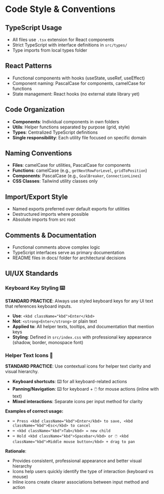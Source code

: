 # Code Style & Conventions

## TypeScript Usage
- All files use `.tsx` extension for React components
- Strict TypeScript with interface definitions in `src/types/`
- Type imports from local types folder

## React Patterns
- Functional components with hooks (useState, useRef, useEffect)
- Component naming: PascalCase for components, camelCase for functions
- State management: React hooks (no external state library yet)

## Code Organization
- **Components**: Individual components in own folders
- **Utils**: Helper functions separated by purpose (grid, style)
- **Types**: Centralized TypeScript definitions
- **Single responsibility**: Each utility file focused on specific domain

## Naming Conventions
- **Files**: camelCase for utilities, PascalCase for components
- **Functions**: camelCase (e.g., `getNextRowForLevel`, `gridToPosition`)
- **Components**: PascalCase (e.g., `GoalBreaker`, `ConnectionLines`)
- **CSS Classes**: Tailwind utility classes only

## Import/Export Style
- Named exports preferred over default exports for utilities
- Destructured imports where possible
- Absolute imports from src root

## Comments & Documentation
- Functional comments above complex logic
- TypeScript interfaces serve as primary documentation
- README files in docs/ folder for architectural decisions

## UI/UX Standards

### Keyboard Key Styling ⌨️
**STANDARD PRACTICE**: Always use styled keyboard keys for any UI text that references keyboard inputs.

- **Use**: `<kbd className="kbd">Enter</kbd>` 
- **Not**: `<strong>Enter</strong>` or plain text
- **Applied to**: All helper texts, tooltips, and documentation that mention keys
- **Styling**: Defined in `src/index.css` with professional key appearance (shadow, border, monospace font)

### Helper Text Icons 🎯
**STANDARD PRACTICE**: Use contextual icons for helper text clarity and visual hierarchy.

- **Keyboard shortcuts**: ⌨️ for all keyboard-related actions
- **Panning/Navigation**: ⌨️ for keyboard + 🖱️ for mouse actions (inline with text)
- **Mixed interactions**: Separate icons per input method for clarity

**Examples of correct usage:**
- `⌨️ Press <kbd className="kbd">Enter</kbd> to save, <kbd className="kbd">Esc</kbd> to cancel`
- `⌨️ <kbd className="kbd">Tab</kbd> = new child`
- `⌨️ Hold <kbd className="kbd">Spacebar</kbd> or 🖱️ <kbd className="kbd">Middle mouse button</kbd> + drag to pan`

**Rationale**: 
- Provides consistent, professional appearance and better visual hierarchy
- Icons help users quickly identify the type of interaction (keyboard vs mouse)
- Inline icons create clearer associations between input method and action